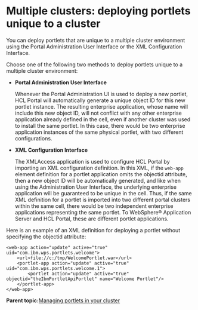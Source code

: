 # Multiple clusters: deploying portlets unique to a cluster

You can deploy portlets that are unique to a multiple cluster environment using the Portal Administration User Interface or the XML Configuration Interface.

Choose one of the following two methods to deploy portlets unique to a multiple cluster environment:

-   **Portal Administration User Interface**

    Whenever the Portal Administration UI is used to deploy a new portlet, HCL Portal will automatically generate a unique object ID for this new portlet instance. The resulting enterprise application, whose name will include this new object ID, will not conflict with any other enterprise application already defined in the cell, even if another cluster was used to install the same portlet. In this case, there would be two enterprise application instances of the same physical portlet, with two different configurations.

-   **XML Configuration Interface**

    The XMLAccess application is used to configure HCL Portal by importing an XML configuration definition. In this XML, if the `web-app` element definition for a portlet application omits the objectid attribute, then a new object ID will be automatically generated, and like when using the Administration User Interface, the underlying enterprise application will be guaranteed to be unique in the cell. Thus, if the same XML definition for a portlet is imported into two different portal clusters within the same cell, there would be two independent enterprise applications representing the same portlet. To WebSphere® Application Server and HCL Portal, these are different portlet applications.


Here is an example of an XML definition for deploying a portlet without specifying the objectid attribute:

```
<web-app action="update" active="true" uid="com.ibm.wps.portlets.welcome">
    <url>file://c:/tmp/WelcomePortlet.war</url>
    <portlet-app action="update" active="true" uid="com.ibm.wps.portlets.welcome.1">
        <portlet action="update" active="true" objectid="theIbmPortletApiPortlet" name="Welcome Portlet"/>
    </portlet-app>
</web-app>

```

**Parent topic:**[Managing portlets in your cluster](../admin-system/manage_portlets.md)

